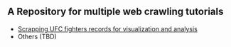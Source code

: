 ## A Repository for multiple web crawling tutorials
* [Scrapping UFC fighters records for visualization and analysis](https://github.com/mdarwish/WebCrawling/tree/master/Tutorials/UFC.mma)
* Others (TBD)